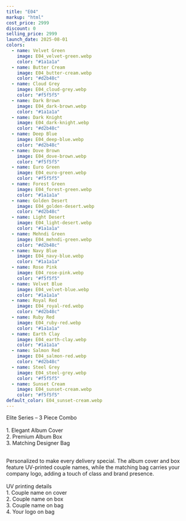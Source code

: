 ```yaml
---
title: "E04"
markup: "html"
cost_price: 2999
discount: 0
selling_price: 2999
launch_date: 2025-08-01
colors:
  - name: Velvet Green
    image: E04_velvet-green.webp
    color: "#1a1a1a"
  - name: Butter Cream
    image: E04_butter-cream.webp
    color: "#d2b48c"
  - name: Cloud Grey
    image: E04_cloud-grey.webp
    color: "#f5f5f5"
  - name: Dark Brown
    image: E04_dark-brown.webp
    color: "#1a1a1a"
  - name: Dark Knight
    image: E04_dark-knight.webp
    color: "#d2b48c"
  - name: Deep Blue
    image: E04_deep-blue.webp
    color: "#d2b48c"
  - name: Dove Brown
    image: E04_dove-brown.webp
    color: "#f5f5f5"
  - name: Euro Green
    image: E04_euro-green.webp
    color: "#f5f5f5"
  - name: Forest Green
    image: E04_forest-green.webp
    color: "#1a1a1a"
  - name: Golden Desert
    image: E04_golden-desert.webp
    color: "#d2b48c"
  - name: Light Desert
    image: E04_light-desert.webp
    color: "#1a1a1a"
  - name: Mehndi Green
    image: E04_mehndi-green.webp
    color: "#d2b48c"
  - name: Navy Blue
    image: E04_navy-blue.webp
    color: "#1a1a1a"
  - name: Rose Pink
    image: E04_rose-pink.webp
    color: "#f5f5f5"
  - name: Velvet Blue
    image: E04_velvet-blue.webp
    color: "#1a1a1a"
  - name: Royal Red
    image: E04_royal-red.webp
    color: "#d2b48c"
  - name: Ruby Red
    image: E04_ruby-red.webp
    color: "#1a1a1a"
  - name: Earth Clay
    image: E04_earth-clay.webp
    color: "#1a1a1a"
  - name: Salmon Red
    image: E04_salmon-red.webp
    color: "#d2b48c"
  - name: Steel Grey
    image: E04_steel-grey.webp
    color: "#f5f5f5"
  - name: Sunset Cream
    image: E04_sunset-cream.webp
    color: "#f5f5f5"
default_color: E04_sunset-cream.webp
---
```


Elite Series – 3 Piece Combo<br><br> <span class='text-b font-medium text-lime-300 mb-1'> 1. Elegant Album Cover<br> 2. Premium Album Box<br> 3. Matching Designer Bag<br><br> </span> <div class='max-w-xl mx-auto'> Personalized to make every delivery special. The album cover and box feature UV-printed couple names, while the matching bag carries your company logo, adding a touch of class and brand presence. </div> <div class='max-w-xl mx-auto text-b font-medium text-lime-300 mb-1'> <br>UV printing details<br> </div> <span class='text-r mb-1'> 1. Couple name on cover<br> 2. Couple name on box<br> 3. Couple name on bag<br> 4. Your logo on bag<br> </span>
